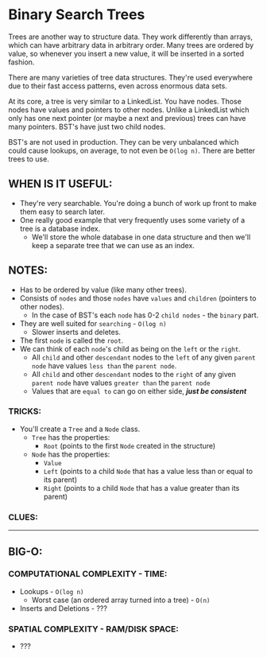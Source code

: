 # Binary Search Trees

Trees are another way to structure data. They work differently than arrays, which can have arbitrary data in arbitrary order. Many trees are ordered by value, so whenever you insert a new value, it will be inserted in a sorted fashion.

There are many varieties of tree data structures. They're used everywhere due to their fast access patterns, even across enormous data sets.

At its core, a tree is very similar to a LinkedList. You have nodes. Those nodes have values and pointers to other nodes. Unlike a LinkedList which only has one next pointer (or maybe a next and previous) trees can have many pointers. BST's have just two child nodes.

BST's are not used in production. They can be very unbalanced which could cause lookups, on average, to not even be `O(log n)`. There are better trees to use.

## WHEN IS IT USEFUL:

- They're very searchable. You're doing a bunch of work up front to make them easy to search later.
- One really good example that very frequently uses some variety of a tree is a database index.
  - We'll store the whole database in one data structure and then we'll keep a separate tree that we can use as an index.

## NOTES:

- Has to be ordered by value (like many other trees).
- Consists of `nodes` and those `nodes` have `values` and `children` (pointers to other nodes).
  - In the case of BST's each `node` has 0-2 `child nodes` - the `binary` part.
- They are well suited for `searching` - `O(log n)`
  - Slower inserts and deletes.
- The first `node` is called the `root`.
- We can think of each `node`'s child as being on the `left` or the `right`.
  - All `child` and other `descendant` nodes to the `left` of any given `parent node` have values `less than` the `parent node`.
  - All `child` and other `descendant` nodes to the `right` of any given `parent node` have values `greater than` the `parent node`
  - Values that are `equal to` can go on either side, **_just be consistent_**

### TRICKS:

- You'll create a `Tree` and a `Node` class.
  - `Tree` has the properties:
    - `Root` (points to the first `Node` created in the structure)
  - `Node` has the properties:
    - `Value`
    - `Left` (points to a child `Node` that has a value less than or equal to its parent)
    - `Right` (points to a child `Node` that has a value greater than its parent)

### CLUES:

---

## BIG-O:

### COMPUTATIONAL COMPLEXITY - TIME:

- Lookups - `O(log n)`
  - Worst case (an ordered array turned into a tree) - `O(n)`
- Inserts and Deletions - ???

### SPATIAL COMPLEXITY - RAM/DISK SPACE:

- ???
